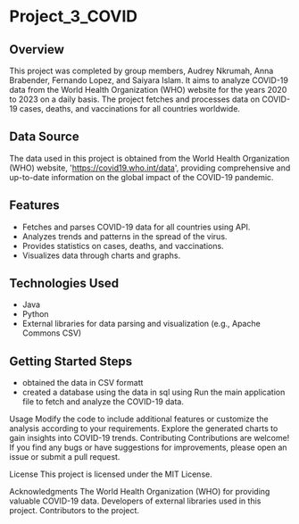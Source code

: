 # Project_3_COVID
## Overview
This project was completed by group  members, Audrey Nkrumah, Anna Brabender, Fernando Lopez, and Saiyara Islam. It aims to analyze COVID-19 data from the World Health Organization (WHO) website for the years 2020 to 2023 on a daily basis. The project fetches and processes data on COVID-19 cases, deaths, and vaccinations for all countries worldwide.

## Data Source
The data used in this project is obtained from the World Health Organization (WHO) website, 'https://covid19.who.int/data',  providing comprehensive and up-to-date information on the global impact of the COVID-19 pandemic.

## Features
- Fetches and parses COVID-19 data for all countries using API.
- Analyzes trends and patterns in the spread of the virus.
- Provides statistics on cases, deaths, and vaccinations.
- Visualizes data through charts and graphs.

## Technologies Used
- Java
- Python
- External libraries for data parsing and visualization (e.g., Apache Commons CSV)

## Getting Started Steps
- obtained the data in CSV formatt
- created a database using the data in sql using
Run the main application file to fetch and analyze the COVID-19 data.

Usage
Modify the code to include additional features or customize the analysis according to your requirements.
Explore the generated charts to gain insights into COVID-19 trends.
Contributing
Contributions are welcome! If you find any bugs or have suggestions for improvements, please open an issue or submit a pull request.

License
This project is licensed under the MIT License.

Acknowledgments
The World Health Organization (WHO) for providing valuable COVID-19 data.
Developers of external libraries used in this project.
Contributors to the project.
